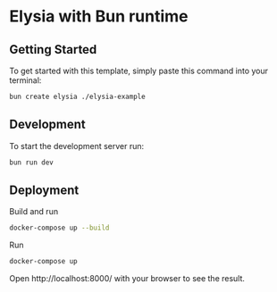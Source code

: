 # Elysia with Bun runtime

## Getting Started
To get started with this template, simply paste this command into your terminal:
```bash
bun create elysia ./elysia-example
```

## Development
To start the development server run:
```bash
bun run dev
```

## Deployment
Build and run
```bash
docker-compose up --build
```
Run
```bash
docker-compose up
```

Open http://localhost:8000/ with your browser to see the result.